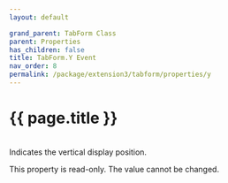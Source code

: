 ```yaml
---
layout: default

grand_parent: TabForm Class
parent: Properties
has_children: false
title: TabForm.Y Event
nav_order: 8
permalink: /package/extension3/tabform/properties/y
---
```

# {{ page.title }}
<br>
Indicates the vertical display position.

This property is read-only. The value cannot be changed.

